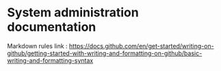 System administration documentation
============

Markdown rules link : https://docs.github.com/en/get-started/writing-on-github/getting-started-with-writing-and-formatting-on-github/basic-writing-and-formatting-syntax
